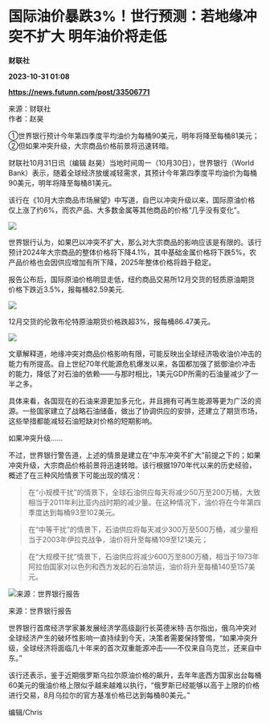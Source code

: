 # 国际油价暴跌3%！世行预测：若地缘冲突不扩大 明年油价将走低
**财联社**

**2023-10-31 01:08**

**https://news.futunn.com/post/33506771**

来源：财联社  
作者：赵昊

①世界银行预计今年第四季度平均油价为每桶90美元，明年将降至每桶81美元； ②但如果冲突升级，大宗商品价格前景将迅速转暗。

财联社10月31日讯（编辑 赵昊）当地时间周一（10月30日），世界银行（World Bank）表示，随着全球经济放缓减轻需求，其预计今年第四季度平均油价为每桶90美元，明年将降至每桶81美元。

该行在《10月大宗商品市场展望》中写道，自巴以冲突升级以来，国际原油价格仅上涨了约6%，而农产品、大多数金属等其他商品的价格“几乎没有变化”。

![](https://postimg.futunn.com/16987098026376549154187.png)

世界银行认为，如果巴以冲突不扩大，那么对大宗商品的影响应该是有限的。该行预计2024年大宗商品的整体价格将下降4.1%，其中基础金属价格将下跌5%，农产品价格也会因供应增加有所下降，2025年整体价格将趋于稳定。

报告公布后，国际原油价格明显走低，纽约商品交易所12月交货的轻质原油期货价格下跌近3.5%，报每桶82.59美元.

![](https://postimg.futunn.com/16987098026088395112152.png)

12月交货的伦敦布伦特原油期货价格跌超3%，报每桶86.47美元。

![](https://postimg.futunn.com/16987098026104877595326.png)

文章解释道，地缘冲突对商品价格影响有限，可能反映出全球经济吸收油价冲击的能力有所提高。自上世纪70年代能源危机爆发以来，各国都加强了抵御油价冲击的能力，降低了对石油的依赖——与那时相比，1美元GDP所需的石油量减少了一半之多。

具体来看，各国现在的石油来源更加多元化，并且拥有可再生能源等更为广泛的资源。一些国家建立了战略石油储备，做出了协调供应的安排，还建立了期货市场，这些举措都能减轻石油短缺对价格的短期影响。

如果冲突升级……

不过，世界银行警告道，上述的情景是建立在“中东冲突不扩大”前提之下的；如果冲突升级，大宗商品价格前景将迅速转暗。该行根据1970年代以来的历史经验，概述了在三种风险情景下可能出现的情况：

> 在“小规模干扰”的情景下，全球石油供应每天将减少50万至200万桶，大致相当于2011年利比亚内战时期的减少量。在这种情况下，油价将在今年第四季度达到每桶93至102美元。

> 在“中等干扰”的情景下，石油供应将每天减少300万至500万桶，减少量相当于2003年伊拉克战争，油价将升至每桶109至121美元；

> 在“大规模干扰”情景下，石油供应将减少600万至800万桶，相当于1973年阿拉伯国家对以色列和西方发起的石油禁运，油价将升至每桶140至157美元。

![来源：世界银行报告](https://postimg.futunn.com/16987098026616303816034.png)

来源：世界银行报告

世界银行首席经济学家兼发展经济学高级副行长英德米特·吉尔指出，俄乌冲突对全球经济产生的破坏性影响一直持续到今天，决策者需要保持警惕，“如果冲突升级，全球经济将面临几十年来的首次双重能源冲击——不仅来自乌克兰，还来自中东。”

该行还表示，鉴于近期俄罗斯乌拉尔原油价格的飙升，去年年底西方国家出台每桶60美元的俄油价格上限似乎越来越难以执行，“俄罗斯已经能够以高于上限的价格进行交易，8月乌拉尔的官方基准价格已达到每桶80美元。”

编辑/Chris